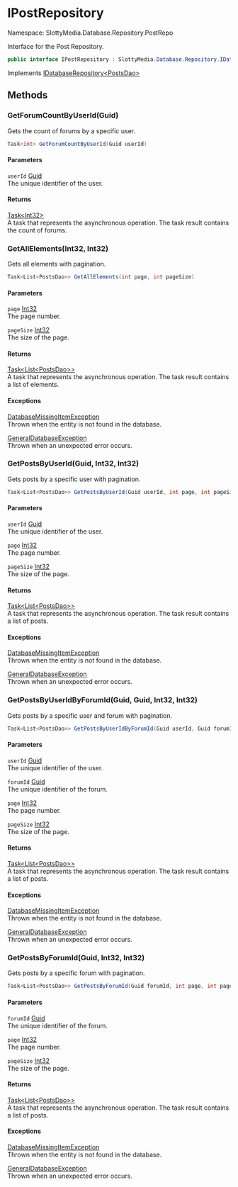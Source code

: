 # IPostRepository

Namespace: SlottyMedia.Database.Repository.PostRepo

Interface for the Post Repository.

```csharp
public interface IPostRepository : SlottyMedia.Database.Repository.IDatabaseRepository`1[[SlottyMedia.Database.Daos.PostsDao, SlottyMedia.Database, Version=1.0.0.0, Culture=neutral, PublicKeyToken=null]]
```

Implements [IDatabaseRepository&lt;PostsDao&gt;](./slottymedia.database.repository.idatabaserepository-1.md)

## Methods

### **GetForumCountByUserId(Guid)**

Gets the count of forums by a specific user.

```csharp
Task<int> GetForumCountByUserId(Guid userId)
```

#### Parameters

`userId` [Guid](https://docs.microsoft.com/en-us/dotnet/api/system.guid)<br>
The unique identifier of the user.

#### Returns

[Task&lt;Int32&gt;](https://docs.microsoft.com/en-us/dotnet/api/system.threading.tasks.task-1)<br>
A task that represents the asynchronous operation. The task result contains the count of forums.

### **GetAllElements(Int32, Int32)**

Gets all elements with pagination.

```csharp
Task<List<PostsDao>> GetAllElements(int page, int pageSize)
```

#### Parameters

`page` [Int32](https://docs.microsoft.com/en-us/dotnet/api/system.int32)<br>
The page number.

`pageSize` [Int32](https://docs.microsoft.com/en-us/dotnet/api/system.int32)<br>
The size of the page.

#### Returns

[Task&lt;List&lt;PostsDao&gt;&gt;](https://docs.microsoft.com/en-us/dotnet/api/system.threading.tasks.task-1)<br>
A task that represents the asynchronous operation. The task result contains a list of elements.

#### Exceptions

[DatabaseMissingItemException](./slottymedia.database.exceptions.databasemissingitemexception.md)<br>
Thrown when the entity is not found in the database.

[GeneralDatabaseException](./slottymedia.database.exceptions.generaldatabaseexception.md)<br>
Thrown when an unexpected error occurs.

### **GetPostsByUserId(Guid, Int32, Int32)**

Gets posts by a specific user with pagination.

```csharp
Task<List<PostsDao>> GetPostsByUserId(Guid userId, int page, int pageSize)
```

#### Parameters

`userId` [Guid](https://docs.microsoft.com/en-us/dotnet/api/system.guid)<br>
The unique identifier of the user.

`page` [Int32](https://docs.microsoft.com/en-us/dotnet/api/system.int32)<br>
The page number.

`pageSize` [Int32](https://docs.microsoft.com/en-us/dotnet/api/system.int32)<br>
The size of the page.

#### Returns

[Task&lt;List&lt;PostsDao&gt;&gt;](https://docs.microsoft.com/en-us/dotnet/api/system.threading.tasks.task-1)<br>
A task that represents the asynchronous operation. The task result contains a list of posts.

#### Exceptions

[DatabaseMissingItemException](./slottymedia.database.exceptions.databasemissingitemexception.md)<br>
Thrown when the entity is not found in the database.

[GeneralDatabaseException](./slottymedia.database.exceptions.generaldatabaseexception.md)<br>
Thrown when an unexpected error occurs.

### **GetPostsByUserIdByForumId(Guid, Guid, Int32, Int32)**

Gets posts by a specific user and forum with pagination.

```csharp
Task<List<PostsDao>> GetPostsByUserIdByForumId(Guid userId, Guid forumId, int page, int pageSize)
```

#### Parameters

`userId` [Guid](https://docs.microsoft.com/en-us/dotnet/api/system.guid)<br>
The unique identifier of the user.

`forumId` [Guid](https://docs.microsoft.com/en-us/dotnet/api/system.guid)<br>
The unique identifier of the forum.

`page` [Int32](https://docs.microsoft.com/en-us/dotnet/api/system.int32)<br>
The page number.

`pageSize` [Int32](https://docs.microsoft.com/en-us/dotnet/api/system.int32)<br>
The size of the page.

#### Returns

[Task&lt;List&lt;PostsDao&gt;&gt;](https://docs.microsoft.com/en-us/dotnet/api/system.threading.tasks.task-1)<br>
A task that represents the asynchronous operation. The task result contains a list of posts.

#### Exceptions

[DatabaseMissingItemException](./slottymedia.database.exceptions.databasemissingitemexception.md)<br>
Thrown when the entity is not found in the database.

[GeneralDatabaseException](./slottymedia.database.exceptions.generaldatabaseexception.md)<br>
Thrown when an unexpected error occurs.

### **GetPostsByForumId(Guid, Int32, Int32)**

Gets posts by a specific forum with pagination.

```csharp
Task<List<PostsDao>> GetPostsByForumId(Guid forumId, int page, int pageSize)
```

#### Parameters

`forumId` [Guid](https://docs.microsoft.com/en-us/dotnet/api/system.guid)<br>
The unique identifier of the forum.

`page` [Int32](https://docs.microsoft.com/en-us/dotnet/api/system.int32)<br>
The page number.

`pageSize` [Int32](https://docs.microsoft.com/en-us/dotnet/api/system.int32)<br>
The size of the page.

#### Returns

[Task&lt;List&lt;PostsDao&gt;&gt;](https://docs.microsoft.com/en-us/dotnet/api/system.threading.tasks.task-1)<br>
A task that represents the asynchronous operation. The task result contains a list of posts.

#### Exceptions

[DatabaseMissingItemException](./slottymedia.database.exceptions.databasemissingitemexception.md)<br>
Thrown when the entity is not found in the database.

[GeneralDatabaseException](./slottymedia.database.exceptions.generaldatabaseexception.md)<br>
Thrown when an unexpected error occurs.
